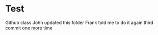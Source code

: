 # Test
Github class
John updated this folder
Frank told me to do it again
third commit
one more time